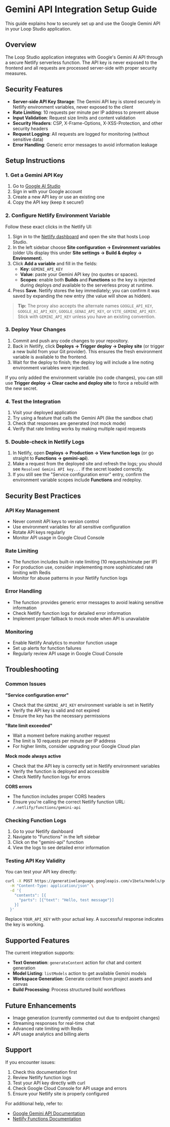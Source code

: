 # Gemini API Integration Setup Guide

This guide explains how to securely set up and use the Google Gemini API in your Loop Studio application.

## Overview

The Loop Studio application integrates with Google's Gemini AI API through a secure Netlify serverless function. The API key is never exposed to the frontend and all requests are processed server-side with proper security measures.

## Security Features

- **Server-side API Key Storage**: The Gemini API key is stored securely in Netlify environment variables, never exposed to the client
- **Rate Limiting**: 10 requests per minute per IP address to prevent abuse
- **Input Validation**: Request size limits and content validation
- **Security Headers**: CSP, X-Frame-Options, X-XSS-Protection, and other security headers
- **Request Logging**: All requests are logged for monitoring (without sensitive data)
- **Error Handling**: Generic error messages to avoid information leakage

## Setup Instructions

### 1. Get a Gemini API Key

1. Go to [Google AI Studio](https://makersuite.google.com/app/apikey)
2. Sign in with your Google account
3. Create a new API key or use an existing one
4. Copy the API key (keep it secure!)

### 2. Configure Netlify Environment Variable

Follow these exact clicks in the Netlify UI:

1. Sign in to the [Netlify dashboard](https://app.netlify.com/) and open the site that hosts Loop Studio.
2. In the left sidebar choose **Site configuration → Environment variables** (older UIs display this under **Site settings → Build & deploy → Environment**).
3. Click **Add a variable** and fill in the fields:
   - **Key**: `GEMINI_API_KEY`
   - **Value**: paste your Gemini API key (no quotes or spaces).
   - **Scopes**: enable both **Builds** and **Functions** so the key is injected during deploys *and* available to the serverless proxy at runtime.
4. Press **Save**. Netlify stores the key immediately; you can confirm it was saved by expanding the new entry (the value will show as hidden).

> **Tip:** The proxy also accepts the alternate names `GOOGLE_API_KEY`, `GOOGLE_AI_API_KEY`, `GOOGLE_GENAI_API_KEY`, or `VITE_GEMINI_API_KEY`. Stick with `GEMINI_API_KEY` unless you have an existing convention.

### 3. Deploy Your Changes

1. Commit and push any code changes to your repository.
2. Back in Netlify, click **Deploys → Trigger deploy → Deploy site** (or trigger a new build from your Git provider). This ensures the fresh environment variable is available to the frontend.
3. Wait for the deploy to finish; the deploy log will include a line noting environment variables were injected.

If you only added the environment variable (no code changes), you can still use **Trigger deploy → Clear cache and deploy site** to force a rebuild with the new secret.

### 4. Test the Integration

1. Visit your deployed application
2. Try using a feature that calls the Gemini API (like the sandbox chat)
3. Check that responses are generated (not mock mode)
4. Verify that rate limiting works by making multiple rapid requests

### 5. Double-check in Netlify Logs

1. In Netlify, open **Deploys → Production → View function logs** (or go straight to **Functions → gemini-api**).
2. Make a request from the deployed site and refresh the logs; you should see `Resolved Gemini API key...` if the secret loaded correctly.
3. If you still see the "Service configuration error" entry, confirm the environment variable scopes include **Functions** and redeploy.

## Security Best Practices

### API Key Management
- Never commit API keys to version control
- Use environment variables for all sensitive configuration
- Rotate API keys regularly
- Monitor API usage in Google Cloud Console

### Rate Limiting
- The function includes built-in rate limiting (10 requests/minute per IP)
- For production use, consider implementing more sophisticated rate limiting with Redis
- Monitor for abuse patterns in your Netlify function logs

### Error Handling
- The function provides generic error messages to avoid leaking sensitive information
- Check Netlify function logs for detailed error information
- Implement proper fallback to mock mode when API is unavailable

### Monitoring
- Enable Netlify Analytics to monitor function usage
- Set up alerts for function failures
- Regularly review API usage in Google Cloud Console

## Troubleshooting

### Common Issues

**"Service configuration error"**
- Check that the `GEMINI_API_KEY` environment variable is set in Netlify
- Verify the API key is valid and not expired
- Ensure the key has the necessary permissions

**"Rate limit exceeded"**
- Wait a moment before making another request
- The limit is 10 requests per minute per IP address
- For higher limits, consider upgrading your Google Cloud plan

**Mock mode always active**
- Check that the API key is correctly set in Netlify environment variables
- Verify the function is deployed and accessible
- Check Netlify function logs for errors

**CORS errors**
- The function includes proper CORS headers
- Ensure you're calling the correct Netlify function URL: `/.netlify/functions/gemini-api`

### Checking Function Logs

1. Go to your Netlify dashboard
2. Navigate to "Functions" in the left sidebar
3. Click on the "gemini-api" function
4. View the logs to see detailed error information

### Testing API Key Validity

You can test your API key directly:

```bash
curl -X POST https://generativelanguage.googleapis.com/v1beta/models/gemini-1.5-flash:generateContent?key=YOUR_API_KEY \
  -H "Content-Type: application/json" \
  -d '{
    "contents": [{
      "parts": [{"text": "Hello, test message"}]
    }]
  }'
```

Replace `YOUR_API_KEY` with your actual key. A successful response indicates the key is working.

## Supported Features

The current integration supports:

- **Text Generation**: `generateContent` action for chat and content generation
- **Model Listing**: `listModels` action to get available Gemini models
- **Workspace Generation**: Generate content from project assets and canvas
- **Build Processing**: Process structured build workflows

## Future Enhancements

- Image generation (currently commented out due to endpoint changes)
- Streaming responses for real-time chat
- Advanced rate limiting with Redis
- API usage analytics and billing alerts

## Support

If you encounter issues:

1. Check this documentation first
2. Review Netlify function logs
3. Test your API key directly with curl
4. Check Google Cloud Console for API usage and errors
5. Ensure your Netlify site is properly configured

For additional help, refer to:
- [Google Gemini API Documentation](https://ai.google.dev/docs)
- [Netlify Functions Documentation](https://docs.netlify.com/functions/overview/)
